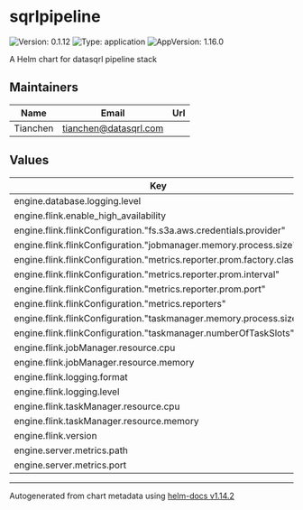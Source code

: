 # sqrlpipeline

![Version: 0.1.12](https://img.shields.io/badge/Version-0.1.12-informational?style=flat-square) ![Type: application](https://img.shields.io/badge/Type-application-informational?style=flat-square) ![AppVersion: 1.16.0](https://img.shields.io/badge/AppVersion-1.16.0-informational?style=flat-square)

A Helm chart for datasqrl pipeline stack

## Maintainers

| Name | Email | Url |
| ---- | ------ | --- |
| Tianchen | <tianchen@datasqrl.com> |  |

## Values

| Key | Type | Default | Description |
|-----|------|---------|-------------|
| engine.database.logging.level | string | `"info"` |  |
| engine.flink.enable_high_availability | bool | `false` |  |
| engine.flink.flinkConfiguration."fs.s3a.aws.credentials.provider" | string | `"org.apache.hadoop.fs.s3a.AnonymousAWSCredentialsProvider"` |  |
| engine.flink.flinkConfiguration."jobmanager.memory.process.size" | string | `"512m"` |  |
| engine.flink.flinkConfiguration."metrics.reporter.prom.factory.class" | string | `"org.apache.flink.metrics.prometheus.PrometheusReporterFactory"` |  |
| engine.flink.flinkConfiguration."metrics.reporter.prom.interval" | string | `"1 MINUTE"` |  |
| engine.flink.flinkConfiguration."metrics.reporter.prom.port" | string | `"9249"` |  |
| engine.flink.flinkConfiguration."metrics.reporters" | string | `"prom"` |  |
| engine.flink.flinkConfiguration."taskmanager.memory.process.size" | string | `"512m"` |  |
| engine.flink.flinkConfiguration."taskmanager.numberOfTaskSlots" | string | `"1"` |  |
| engine.flink.jobManager.resource.cpu | float | `0.5` |  |
| engine.flink.jobManager.resource.memory | string | `"1g"` |  |
| engine.flink.logging.format | string | `"json"` |  |
| engine.flink.logging.level | string | `"info"` |  |
| engine.flink.taskManager.resource.cpu | float | `0.5` |  |
| engine.flink.taskManager.resource.memory | string | `"1g"` |  |
| engine.flink.version | string | `"v1_19"` |  |
| engine.server.metrics.path | string | `"metrics"` |  |
| engine.server.metrics.port | int | `8888` |  |

----------------------------------------------
Autogenerated from chart metadata using [helm-docs v1.14.2](https://github.com/norwoodj/helm-docs/releases/v1.14.2)
